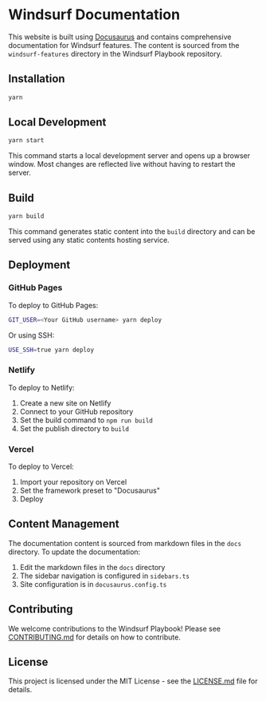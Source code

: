 # Windsurf Documentation

This website is built using [Docusaurus](https://docusaurus.io/) and contains comprehensive documentation for Windsurf features. The content is sourced from the `windsurf-features` directory in the Windsurf Playbook repository.

## Installation

```bash
yarn
```

## Local Development

```bash
yarn start
```

This command starts a local development server and opens up a browser window. Most changes are reflected live without having to restart the server.

## Build

```bash
yarn build
```

This command generates static content into the `build` directory and can be served using any static contents hosting service.

## Deployment

### GitHub Pages

To deploy to GitHub Pages:

```bash
GIT_USER=<Your GitHub username> yarn deploy
```

Or using SSH:

```bash
USE_SSH=true yarn deploy
```

### Netlify

To deploy to Netlify:

1. Create a new site on Netlify
2. Connect to your GitHub repository
3. Set the build command to `npm run build`
4. Set the publish directory to `build`

### Vercel

To deploy to Vercel:

1. Import your repository on Vercel
2. Set the framework preset to "Docusaurus"
3. Deploy

## Content Management

The documentation content is sourced from markdown files in the `docs` directory. To update the documentation:

1. Edit the markdown files in the `docs` directory
2. The sidebar navigation is configured in `sidebars.ts`
3. Site configuration is in `docusaurus.config.ts`

## Contributing

We welcome contributions to the Windsurf Playbook! Please see [CONTRIBUTING.md](CONTRIBUTING.md) for details on how to contribute.

## License

This project is licensed under the MIT License - see the [LICENSE.md](LICENSE.md) file for details.
